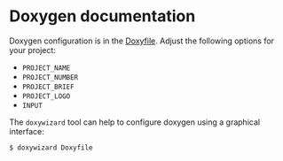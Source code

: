 # Doxygen documentation

Doxygen configuration is in the [Doxyfile](Doxyfile). Adjust the following options for your project:

- `PROJECT_NAME`
- `PROJECT_NUMBER`
- `PROJECT_BRIEF`
- `PROJECT_LOGO`
- `INPUT`

The `doxywizard` tool can help to configure doxygen using a graphical interface:

```sh
$ doxywizard Doxyfile
```
